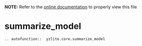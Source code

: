 __NOTE:__ Refer to the [online documentation](https://github.com/chenxingqiang/yzlite) to properly view this file

# summarize_model

```{eval-rst}
.. autofunction::  yzlite.core.summarize_model
```
